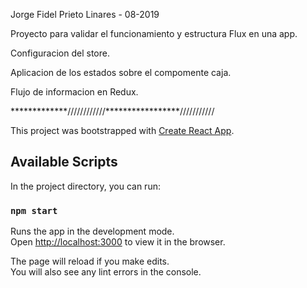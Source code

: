
Jorge Fidel Prieto Linares - 08-2019

Proyecto para validar el funcionamiento y estructura Flux en una app.

Configuracion del store.

Aplicacion de los estados sobre el compomente caja.

Flujo de informacion en Redux.

*************////////////*****************///////////

This project was bootstrapped with [Create React App](https://github.com/facebook/create-react-app).

## Available Scripts

In the project directory, you can run:

### `npm start`

Runs the app in the development mode.<br />
Open [http://localhost:3000](http://localhost:3000) to view it in the browser.

The page will reload if you make edits.<br />
You will also see any lint errors in the console.

